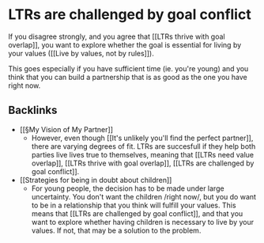 # LTRs are challenged by goal conflict
If you disagree strongly, and you agree that [[LTRs thrive with goal overlap]], you want to explore whether the goal is essential for living by your values ([[Live by values, not by rules]]).

This goes especially if you have sufficient time (ie. you're young) and you think that you can build a partnership that is as good as the one you have right now.

## Backlinks
* [[§My Vision of My Partner]]
	* However, even though [[It's unlikely you'll find the perfect partner]], there are varying degrees of fit. LTRs are succesfull if they help both parties live lives true to themselves, meaning that [[LTRs need value overlap]], [[LTRs thrive with goal overlap]], [[LTRs are challenged by goal conflict]].
* [[Strategies for being in doubt about children]]
	* For young people, the decision has to be made under large uncertainty. You don't want the children /right now/, but you do want to be in a relationship that you think will fulfill your values. This means that [[LTRs are challenged by goal conflict]], and that you want to explore whether having children is necessary to live by your values. If not, that may be a solution to the problem.

<!-- #Life -->

<!-- {BearID:53D2CCDF-DBCF-4184-A60D-810531A5A02E-15756-00001304074211EB} -->
